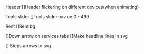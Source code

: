 <!-- TODO ======================================== -->
Header
[]Header flickering on different devices(when animating)

Tools slider
[]Tools slider nav on 0 - 499

Rent
[]Rent bg

[]Down arrow on services tabs
[]Make headline lines in svg

[] Steps arrows to svg
